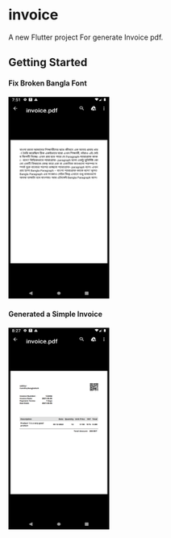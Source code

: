 # invoice

A new Flutter project For generate Invoice pdf.

## Getting Started

#### Fix Broken Bangla Font
<img src="bangla.png" width="200" height="400" />

#### Generated a Simple Invoice 
<img src="english.png" width="200" height="400" />